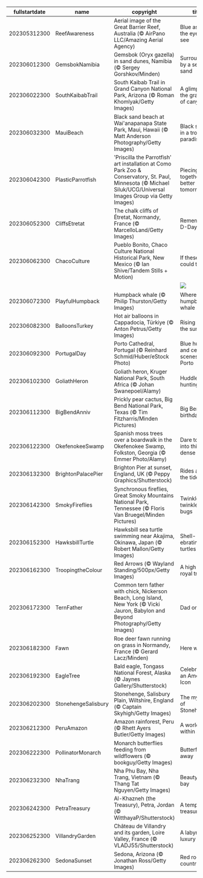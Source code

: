 |fullstartdate|name|copyright|title|image|
|--|--|--|--|--|
202305312300|ReefAwareness|Aerial image of the Great Barrier Reef, Australia (© AirPano LLC/Amazing Aerial Agency)|Blue as far as the eye can see|![](/en-GB/2023/06/202305312300ReefAwareness.jpg)|
202306012300|GemsbokNamibia|Gemsbok (Oryx gazella) in sand dunes, Namibia (© Sergey Gorshkov/Minden)|Surrounded by a sea of sand|![](/en-GB/2023/06/202306012300GemsbokNamibia.jpg)|
202306022300|SouthKaibabTrail|South Kaibab Trail in Grand Canyon National Park, Arizona (© Roman Khomlyak/Getty Images)|A glimpse of the grandest of canyons|![](/en-GB/2023/06/202306022300SouthKaibabTrail.jpg)|
202306032300|MauiBeach|Black sand beach at Wai'anapanapa State Park, Maui, Hawaii (© Matt Anderson Photography/Getty Images)|Black sands in a tropical paradise|![](/en-GB/2023/06/202306032300MauiBeach.jpg)|
202306042300|PlasticParrotfish|'Priscilla the Parrotfish' art installation at Como Park Zoo & Conservatory, St. Paul, Minnesota (© Michael Siluk/UCG/Universal Images Group via Getty Images)|Piecing together a better tomorrow|![](/en-GB/2023/06/202306042300PlasticParrotfish.jpg)|
202306052300|CliffsEtretat|The chalk cliffs of Étretat, Normandy, France (© MarcelloLand/Getty Images)|Remembering D-Day|![](/en-GB/2023/06/202306052300CliffsEtretat.jpg)|
202306062300|ChacoCulture|Pueblo Bonito, Chaco Culture National Historical Park, New Mexico (© Ian Shive/Tandem Stills + Motion)|If these walls could talk...|![](/en-GB/2023/06/202306062300ChacoCulture.jpg)|
||||![](/en-GB/2023/06/.jpg)|
202306072300|PlayfulHumpback|Humpback whale (© Philip Thurston/Getty Images)|Where the humpback whale sings|![](/en-GB/2023/06/202306072300PlayfulHumpback.jpg)|
202306082300|BalloonsTurkey|Hot air balloons in Cappadocia, Türkiye (© Anton Petrus/Getty Images)|Rising with the sun|![](/en-GB/2023/06/202306082300BalloonsTurkey.jpg)|
202306092300|PortugalDay|Porto Cathedral, Portugal (© Reinhard Schmid/Huber/eStock Photo)|Blue hues and ceramic scenes of Porto|![](/en-GB/2023/06/202306092300PortugalDay.jpg)|
202306102300|GoliathHeron|Goliath heron, Kruger National Park, South Africa (© Johan Swanepoel/Alamy)|Huddled and hunting|![](/en-GB/2023/06/202306102300GoliathHeron.jpg)|
202306112300|BigBendAnniv|Prickly pear cactus, Big Bend National Park, Texas (© Tim Fitzharris/Minden Pictures)|Big Bend's birthday bash|![](/en-GB/2023/06/202306112300BigBendAnniv.jpg)|
202306122300|OkefenokeeSwamp|Spanish moss trees over a boardwalk in the Okefenokee Swamp, Folkston, Georgia (© Emmer Photo/Alamy)|Dare to delve into this dense swamp|![](/en-GB/2023/06/202306122300OkefenokeeSwamp.jpg)|
202306132300|BrightonPalacePier|Brighton Pier at sunset, England, UK (© Peppy Graphics/Shutterstock)|Rides above the tide|![](/en-GB/2023/06/202306132300BrightonPalacePier.jpg)|
202306142300|SmokyFireflies|Synchronous fireflies, Great Smoky Mountains National Park, Tennessee (© Floris Van Bruegel/Minden Pictures)|Twinkle twinkle, little bugs|![](/en-GB/2023/06/202306142300SmokyFireflies.jpg)|
202306152300|HawksbillTurtle|Hawksbill sea turtle swimming near Akajima, Okinawa, Japan (© Robert Mallon/Getty Images)|Shell-ebrating sea turtles|![](/en-GB/2023/06/202306152300HawksbillTurtle.jpg)|
202306162300|TroopingtheColour|Red Arrows (© Wayland Standing/500px/Getty Images)|A high-flying royal tradition|![](/en-GB/2023/06/202306162300TroopingtheColour.jpg)|
202306172300|TernFather|Common tern father with chick, Nickerson Beach, Long Island, New York (© Vicki Jauron, Babylon and Beyond Photography/Getty Images)|Dad on duty|![](/en-GB/2023/06/202306172300TernFather.jpg)|
202306182300|Fawn|Roe deer fawn running on grass in Normandy, France (© Gerard Lacz/Minden)|Here we go!|![](/en-GB/2023/06/202306182300Fawn.jpg)|
202306192300|EagleTree|Bald eagle, Tongass National Forest, Alaska (© Jaynes Gallery/Shutterstock)|Celebrating an American Icon|![](/en-GB/2023/06/202306192300EagleTree.jpg)|
202306202300|StonehengeSalisbury|Stonehenge, Salisbury Plain, Wiltshire, England (© Captain Skyhigh/Getty Images)|The mystery of Stonehenge|![](/en-GB/2023/06/202306202300StonehengeSalisbury.jpg)|
202306212300|PeruAmazon|Amazon rainforest, Peru (© Rhett Ayers Butler/Getty Images)|A world within a world|![](/en-GB/2023/06/202306212300PeruAmazon.jpg)|
202306222300|PollinatorMonarch|Monarch butterflies feeding from wildflowers (© bookguy/Getty Images)|Butterfly, fly away|![](/en-GB/2023/06/202306222300PollinatorMonarch.jpg)|
202306232300|NhaTrang|Nha Phu Bay, Nha Trang, Vietnam (© Thang Tat Nguyen/Getty Images)|Beauty by the bay|![](/en-GB/2023/06/202306232300NhaTrang.jpg)|
202306242300|PetraTreasury|Al-Khazneh (the Treasury), Petra, Jordan (© WitthayaP/Shutterstock)|A temple to treasure|![](/en-GB/2023/06/202306242300PetraTreasury.jpg)|
202306252300|VillandryGarden|Château de Villandry and its garden, Loire Valley, France (© VLADJ55/Shutterstock)|A labyrinth of luxury|![](/en-GB/2023/06/202306252300VillandryGarden.jpg)|
202306262300|SedonaSunset|Sedona, Arizona (© Jonathan Ross/Getty Images)|Red rock country|![](/en-GB/2023/06/202306262300SedonaSunset.jpg)|
